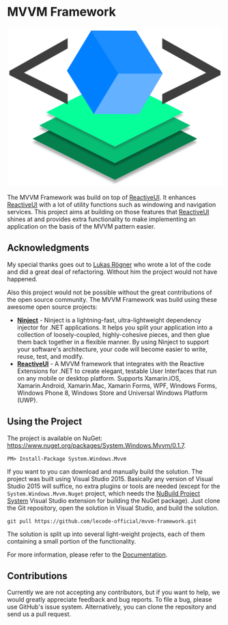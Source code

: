 # MVVM Framework

![MVVM Framework Logo](https://github.com/lecode-official/mvvm-framework/blob/master/Documentation/Images/LogoHeader.png "MVVM Framework Logo")

The MVVM Framework was build on top of [ReactiveUI](https://github.com/reactiveui/ReactiveUI). It enhances [ReactiveUI](https://github.com/reactiveui/ReactiveUI)
with a lot of utility functions such as windowing and navigation services. This project aims at building on those features that
[ReactiveUI](https://github.com/reactiveui/ReactiveUI) shines at and provides extra functionality to make implementing an application on the basis of the MVVM
pattern easier.

## Acknowledgments

My special thanks goes out to [Lukas Rögner](https://github.com/lukasroegner) who wrote a lot of the code and did a great deal of refactoring. Without him the
project would not have happened.

Also this project would not be possible without the great contributions of the open source community. The MVVM Framework was build using these awesome open source
projects:

- **[Ninject](https://github.com/ninject/Ninject)** - Ninject is a lightning-fast, ultra-lightweight dependency injector for .NET applications. It helps you split your application into a collection of loosely-coupled, highly-cohesive pieces, and then glue them back together in a flexible manner. By using Ninject to support your software's architecture, your code will become easier to write, reuse, test, and modify.
- **[ReactiveUI](https://github.com/reactiveui/ReactiveUI)** - A MVVM framework that integrates with the Reactive Extensions for .NET to create elegant, testable User Interfaces that run on any mobile or desktop platform. Supports Xamarin.iOS, Xamarin.Android, Xamarin.Mac, Xamarin Forms, WPF, Windows Forms, Windows Phone 8, Windows Store and Universal Windows Platform (UWP).

## Using the Project

The project is available on NuGet: https://www.nuget.org/packages/System.Windows.Mvvm/0.1.7.

```batch
PM> Install-Package System.Windows.Mvvm
```

If you want to you can download and manually build the solution. The project was built using Visual Studio 2015. Basically any version of Visual Studio 2015 will
suffice, no extra plugins or tools are needed (except for the `System.Windows.Mvvm.Nuget` project, which needs the
[NuBuild Project System](https://visualstudiogallery.msdn.microsoft.com/3efbfdea-7d51-4d45-a954-74a2df51c5d0) Visual Studio extension for building the NuGet
package). Just clone the Git repository, open the solution in Visual Studio, and build the solution.

```batch
git pull https://github.com/lecode-official/mvvm-framework.git
```

The solution is split up into several light-weight projects, each of them containing a small portion of the functionality.

For more information, please refer to the [Documentation](https://github.com/lecode-official/mvvm-framework/blob/master/Documentation/Documentation.md).

## Contributions

Currently we are not accepting any contributors, but if you want to help, we would greatly appreciate feedback and bug reports. To file a bug, please use GitHub's
issue system. Alternatively, you can clone the repository and send us a pull request.